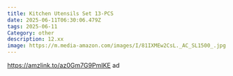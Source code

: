 ```yaml
---
title: Kitchen Utensils Set 13-PCS
date: 2025-06-11T06:30:06.479Z
tags: 2025-06-11
Category: other
description: 12.xx
image: https://m.media-amazon.com/images/I/81IXMEw2CsL._AC_SL1500_.jpg
---
```

https://amzlink.to/az0Gm7G9PmIKE ad
